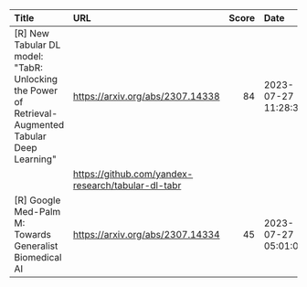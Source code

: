 | Title                                                                                              | URL                                                |   Score | Date                |
|:---------------------------------------------------------------------------------------------------|:---------------------------------------------------|--------:|:--------------------|
| [R] New Tabular DL model: "TabR: Unlocking the Power of Retrieval-Augmented Tabular Deep Learning" | https://arxiv.org/abs/2307.14338                   |      84 | 2023-07-27 11:28:36 |
|                                                                                                    | https://github.com/yandex-research/tabular-dl-tabr |         |                     |
| [R] Google Med-Palm M: Towards Generalist Biomedical AI                                            | https://arxiv.org/abs/2307.14334                   |      45 | 2023-07-27 05:01:06 |
